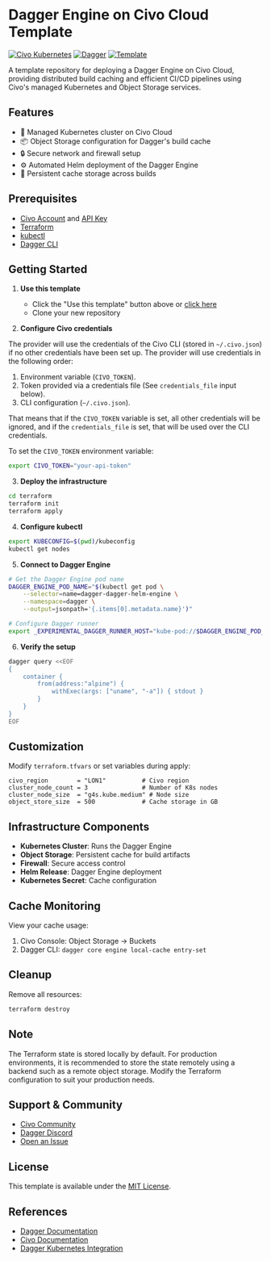 # Dagger Engine on Civo Cloud Template

[![Civo Kubernetes](https://img.shields.io/badge/Civo%20Kubernetes-05264c?style=flat&logo=kubernetes&logoColor=white)](https://civo.com)
[![Dagger](https://img.shields.io/badge/Dagger-0C344B?style=flat&logo=dagger&logoColor=white)](https://dagger.io)
[![Template](https://img.shields.io/badge/Template-blue?style=flat&logo=github&logoColor=white)](https://github.com/civo-learn/civo-dagger-engine-infra/generate)

A template repository for deploying a Dagger Engine on Civo Cloud, providing distributed build caching and efficient CI/CD pipelines using Civo's managed Kubernetes and Object Storage services.

## Features

- 🚀 Managed Kubernetes cluster on Civo Cloud
- 📦 Object Storage configuration for Dagger's build cache
- 🔒 Secure network and firewall setup
- ⚙️ Automated Helm deployment of the Dagger Engine
- 💾 Persistent cache storage across builds

## Prerequisites

- [Civo Account](https://civo.com) and [API Key](https://dashboard.civo.com/security)
- [Terraform](https://www.terraform.io/downloads.html) 
- [kubectl](https://kubernetes.io/docs/tasks/tools/)
- [Dagger CLI](https://docs.dagger.io/cli/465058/install)

## Getting Started

1. **Use this template**
   - Click the "Use this template" button above or [click here](https://github.com/civo-learn/civo-dagger-engine-infra/generate)
   - Clone your new repository

2. **Configure Civo credentials**

The provider will use the credentials of the Civo CLI (stored in `~/.civo.json`) if no other credentials have been set up. The provider will use credentials in the following order:

1. Environment variable (`CIVO_TOKEN`).
2. Token provided via a credentials file (See `credentials_file` input below).
3. CLI configuration (`~/.civo.json`).

That means that if the `CIVO_TOKEN` variable is set, all other credentials will be ignored, and if the `credentials_file` is set, that will be used over the CLI credentials.

To set the `CIVO_TOKEN` environment variable:
```bash
export CIVO_TOKEN="your-api-token"
```

3. **Deploy the infrastructure**
```bash
cd terraform
terraform init
terraform apply
```

4. **Configure kubectl**

```bash
export KUBECONFIG=$(pwd)/kubeconfig
kubectl get nodes
```

5. **Connect to Dagger Engine**

```bash
# Get the Dagger Engine pod name
DAGGER_ENGINE_POD_NAME="$(kubectl get pod \
    --selector=name=dagger-dagger-helm-engine \
    --namespace=dagger \
    --output=jsonpath='{.items[0].metadata.name}')"

# Configure Dagger runner
export _EXPERIMENTAL_DAGGER_RUNNER_HOST="kube-pod://$DAGGER_ENGINE_POD_NAME?namespace=dagger"
```

6. **Verify the setup**

```bash
dagger query <<EOF
{
    container {
        from(address:"alpine") {
            withExec(args: ["uname", "-a"]) { stdout }
        }
    }
}
EOF
```

## Customization

Modify `terraform.tfvars` or set variables during apply:

```hcl
civo_region        = "LON1"          # Civo region
cluster_node_count = 3               # Number of K8s nodes
cluster_node_size  = "g4s.kube.medium" # Node size
object_store_size  = 500             # Cache storage in GB
```

## Infrastructure Components

- **Kubernetes Cluster**: Runs the Dagger Engine
- **Object Storage**: Persistent cache for build artifacts
- **Firewall**: Secure access control
- **Helm Release**: Dagger Engine deployment
- **Kubernetes Secret**: Cache configuration

## Cache Monitoring

View your cache usage:
1. Civo Console: Object Storage → Buckets
2. Dagger CLI: `dagger core engine local-cache entry-set`

## Cleanup

Remove all resources:

```bash
terraform destroy
```
## Note

The Terraform state is stored locally by default. For production environments,
it is recommended to store the state remotely using a backend such as a remote
object storage. Modify the Terraform configuration to suit your production
needs.

## Support & Community

- [Civo Community](https://www.civo.com/community)
- [Dagger Discord](https://discord.gg/dagger-io)
- [Open an Issue](https://github.com/civo-learn/civo-dagger-engine-infra/issues)

## License

This template is available under the [MIT License](LICENSE).

## References

- [Dagger Documentation](https://docs.dagger.io)
- [Civo Documentation](https://www.civo.com/docs)
- [Dagger Kubernetes Integration](https://docs.dagger.io/integrations/kubernetes)
